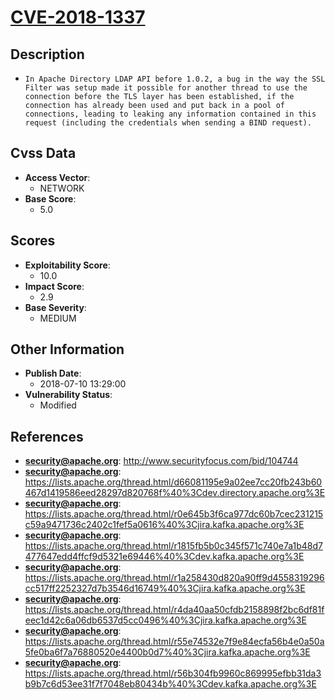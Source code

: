 
# [CVE-2018-1337](http://www.securityfocus.com/bid/104744)

## Description

- `In Apache Directory LDAP API before 1.0.2, a bug in the way the SSL Filter was setup made it possible for another thread to use the connection before the TLS layer has been established, if the connection has already been used and put back in a pool of connections, leading to leaking any information contained in this request (including the credentials when sending a BIND request).`

## Cvss Data

- **Access Vector**:
  - NETWORK
- **Base Score**:
  - 5.0

## Scores

- **Exploitability Score**:
  - 10.0
- **Impact Score**:
  - 2.9
- **Base Severity**:
  - MEDIUM

## Other Information

- **Publish Date**:
  - 2018-07-10 13:29:00
- **Vulnerability Status**:
  - Modified

## References

- **security@apache.org**: http://www.securityfocus.com/bid/104744
- **security@apache.org**: https://lists.apache.org/thread.html/d66081195e9a02ee7cc20fb243b60467d1419586eed28297d820768f%40%3Cdev.directory.apache.org%3E
- **security@apache.org**: https://lists.apache.org/thread.html/r0e645b3f6ca977dc60b7cec231215c59a9471736c2402c1fef5a0616%40%3Cjira.kafka.apache.org%3E
- **security@apache.org**: https://lists.apache.org/thread.html/r1815fb5b0c345f571c740e7a1b48d7477647edd4ffcf9d5321e69446%40%3Cdev.kafka.apache.org%3E
- **security@apache.org**: https://lists.apache.org/thread.html/r1a258430d820a90ff9d4558319296cc517ff2252327d7b3546d16749%40%3Cjira.kafka.apache.org%3E
- **security@apache.org**: https://lists.apache.org/thread.html/r4da40aa50cfdb2158898f2bc6df81feec1d42c6a06db6537d5cc0496%40%3Cjira.kafka.apache.org%3E
- **security@apache.org**: https://lists.apache.org/thread.html/r55e74532e7f9e84ecfa56b4e0a50a5fe0ba6f7a76880520e4400b0d7%40%3Cjira.kafka.apache.org%3E
- **security@apache.org**: https://lists.apache.org/thread.html/r56b304fb9960c869995efbb31da3b9b7c6d53ee31f7f7048eb80434b%40%3Cdev.kafka.apache.org%3E
